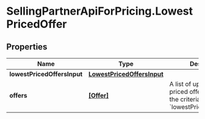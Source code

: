 # SellingPartnerApiForPricing.LowestPricedOffer

## Properties

Name | Type | Description | Notes
------------ | ------------- | ------------- | -------------
**lowestPricedOffersInput** | [**LowestPricedOffersInput**](LowestPricedOffersInput.md) |  | 
**offers** | [**[Offer]**](Offer.md) | A list of up to 20 lowest priced offers that match the criteria specified in &#x60;lowestPricedOffersInput&#x60;. | 


